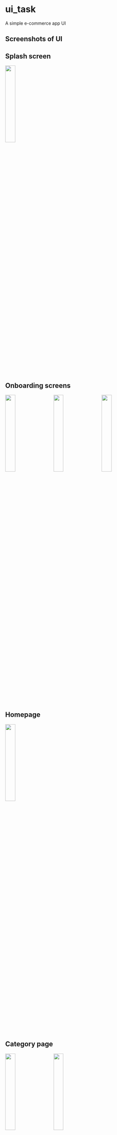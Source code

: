 # ui_task

A simple e-commerce app UI

## Screenshots of UI

## Splash screen

<img src="https://user-images.githubusercontent.com/38860340/230261332-a2cd3187-21a1-4155-a577-90654d916792.png" width=25% height=25%>

## Onboarding screens

<img src="https://user-images.githubusercontent.com/38860340/230261355-903dba82-a3a4-41c2-94b2-ebb1b36a52d3.png" width=25% height=25%> &nbsp; &nbsp; &nbsp; <img src="https://user-images.githubusercontent.com/38860340/230261371-9ad78ac2-572f-4360-bfb5-bed29a0facfc.png" width=25% height=25%> &nbsp; &nbsp; &nbsp; <img src="https://user-images.githubusercontent.com/38860340/230261385-4c2c4d0a-0f85-4f3c-8c46-9da2f842339d.png" width=25% height=25%>

## Homepage

<img src="https://user-images.githubusercontent.com/38860340/230261403-26ad44fc-3bcb-4d13-b2ce-8be35d6d099d.png" width=25% height=25%>

## Category page

<img src="https://user-images.githubusercontent.com/38860340/230261447-611a5b05-0fe8-4c51-83ae-1065b3e819e8.png" width=25% height=25%> &nbsp; &nbsp; &nbsp; <img src="https://user-images.githubusercontent.com/38860340/230261465-32132365-1e77-41c2-8e44-048f81777066.png" width=25% height=25%>
